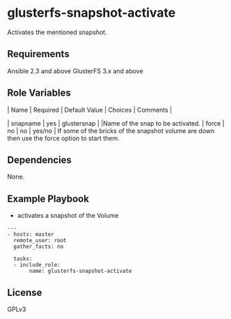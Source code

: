 glusterfs-snapshot-activate
=========

Activates the mentioned snapshot.

Requirements
--------------

Ansible 2.3 and above
GlusterFS 3.x and above

Role Variables
--------------

| Name               | Required | Default Value     | Choices | Comments |

| snapname           | yes      | glustersnap       |         |Name of the snap to be activated.
| force              | no       | no                | yes/no  | If some of the bricks of the snapshot volume are down then use the force option to start them.

Dependencies
------------

None.

Example Playbook
----------------

* activates a snapshot of the Volume

```
---
- hosts: master
  remote_user: root
  gather_facts: no

  tasks:
  - include_role:
       name: glusterfs-snapshot-activate

```
License
-------
GPLv3
